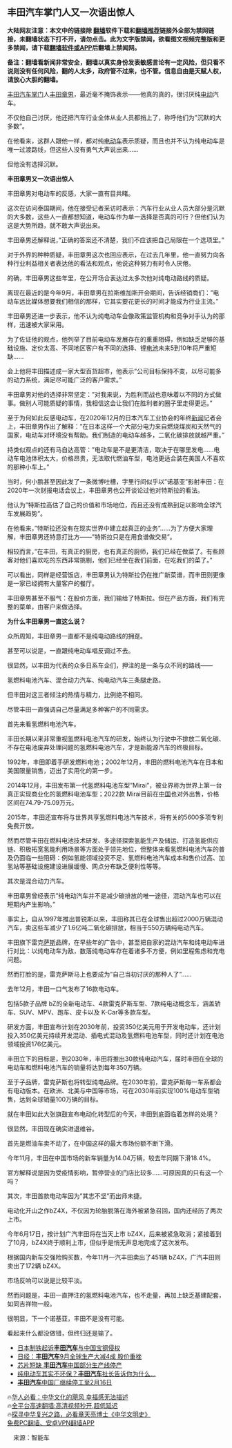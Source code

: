  <!-- 面包屑导航 --> <h2>丰田汽车掌门人又一次语出惊人</h2> <p class="notice"><b>大陆网友注意：本文中的链接除 <a href="https://github.com/bannedbook/fanqiang" >翻墙</a>软件下载和<a href="https://github.com/killgcd/justmysocks/blob/master/README.md">翻墙推荐</a>链接外全部为禁网链接，未翻墙状态下打不开，请勿点击。此为文字版禁闻，欲看图文视频完整版和更多禁闻，请下载<a href="https://github.com/bannedbook/fanqiang">翻墙软件或APP</a>后翻墙上禁闻网。</p><p>备注：翻墙看新闻非常安全，翻墙以真实身份发表敏感言论有一定风险，但只看不说则没有任何风险，翻的人太多，政府管不过来，也不管。信息自由是天赋人权，请放心大胆的翻墙。</b></p>  <div class="entry"> <p><a href="https://www.bannedbook.org/bnews/tag/%e4%b8%b0%e7%94%b0/" class="st_tag internal_tag" rel="tag" title="标签 丰田 下的日志">丰田</a><a href="https://www.bannedbook.org/bnews/tag/%e6%b1%bd%e8%bd%a6/" class="st_tag internal_tag" rel="tag" title="标签 汽车 下的日志">汽车</a><a href="https://www.bannedbook.org/bnews/tag/%E6%8E%8C%E9%97%A8/" class="st_tag internal_tag" rel="tag" title="标签 掌门 下的日志">掌门</a>人<a href="https://www.bannedbook.org/bnews/tag/%E4%B8%B0%E7%94%B0%E7%AB%A0%E7%94%B7/" class="st_tag internal_tag" rel="tag" title="标签 丰田章男 下的日志">丰田章男</a>，最近毫不掩饰表示——他真的真的，很讨厌纯<a href="https://www.bannedbook.org/bnews/tag/%E7%94%B5%E5%8A%A8/" class="st_tag internal_tag" rel="tag" title="标签 电动 下的日志">电动</a>汽车。</p> <p>不仅他自己讨厌，他还把汽车行业全体从业人员都捎上了，称呼他们为&#8221;沉默的大多数&#8221;。</p> <p>在他看来，这群人跟他一样，都对纯<a href="https://www.bannedbook.org/bnews/tag/%E7%94%B5%E5%8A%A8%E8%BD%A6/" class="st_tag internal_tag" rel="tag" title="标签 电动车 下的日志">电动车</a>表示质疑，而且也并不认为纯电动车是唯一过渡路线，但这些人没有勇气大声说出来……</p> <p>但他没有选择沉默。</p> <p><strong>丰田章男又一次语出惊人</strong></p> <p>丰田章男对电动车的反感，大家一直有目共睹。</p> <p>这次在访问泰国期间，他在接受记者采访时表示：汽车行业从业人员大部分是沉默的大多数，这些人一直都想知道，电动车作为单一选择是否真的可行？但他们认为这是大势所趋，就不敢大声说出来。</p> <p>丰田章男还解释说，&#8221;正确的答案还不清楚，我们不应该把自己局限在一个选项里。&#8221;</p> <p>对于外界的种种质疑，丰田章男这次也回应表示，在过去几年里，他一直努力向各种行业利益相关者表达他的看法和观点，他说这种努力有时令人厌倦。</p> <p>的确，丰田章男这些年里，在公开场合表达过太多次他对纯电动路线的质疑。</p> <p>离现在最近的是今年9月，丰田章男在拉斯维加斯开会期间，告诉经销商们：&#8221;电动车远比媒体想要我们相信的那样，它其实要花更长的时间才能成为行业主流。&#8221;</p> <p>丰田章男还进一步表示，他不认为纯电动车会像政策监管机构和竞争对手认为的那样，迅速被大家采用。</p> <p>为了佐证他的观点，他列举了目前电动车发展存在的重重阻碍，例如缺乏足够的基础设施、定价太高、不同地区客户有不同的选择、锂<a href="https://www.bannedbook.org/bnews/tag/%e7%94%b5%e6%b1%a0/" class="st_tag internal_tag" rel="tag" title="标签 电池 下的日志">电池</a>未来5到10年将严重短缺……</p> <p>会上他将丰田描述成一家大型百货超市，他表示&#8221;公司目标保持不变，以尽可能多的动力系统，满足尽可能广泛的客户需求。&#8221;</p> <p>丰田章男对他的选择非常坚定：&#8221;对我来说，为胜利而战也意味着以不同的方式做事。做别人可能质疑的事情，我相信这会让我们在胜利者的圈子里走得更远。&#8221;</p>  <p>至于为何如此反感电动车，在2020年12月的日本汽车工业协会的年终<span class='wp_keywordlink_affiliate'><a href="https://www.bannedbook.org/" title="新闻">新闻</a></span>记者会上，丰田章男作出了解释：&#8221;在日本这样一个大部分电力来自燃烧煤炭和天然气的国家，电动车对环境没有帮助。我们制造的电动车越多，二氧化碳排放就越严重。&#8221;</p> <p>持类似观点的还有马自达高管：&#8221;电动车是不是更清洁，取决于在哪里发电……电动车电池体积太大，价格昂贵，无法取代燃油车型，电池更适合装在美国人不喜欢的那种小车上。&#8221;</p> <p>当时，何小鹏甚至因此发了一条微博吐槽，字里行间似乎以&#8221;诺基亚&#8221;影射丰田：在2020年一次财报电话会议上，丰田章男也公开谈论过他对特斯拉的看法。</p> <p>他认为&#8221;特斯拉高估了自己的价值和市场地位，而且还没有成熟到足以影响全球汽车发展趋势&#8221;。</p> <p>在他看来，&#8221;特斯拉还没有在现实世界中建立起真正的业务&#8221;……为了方便大家理解，丰田章男还特意打比方——&#8221;特斯拉只是在用食谱做交易&#8221;。</p> <p>相较而言，&#8221;在丰田，有真正的厨房，也有真正的厨师，我们已经在做菜了。有些顾客对他们喜欢吃的东西非常挑剔，他们已经坐在我们前面，在吃我们的菜了。&#8221;</p> <p>可以看出，同样是经营饭店，丰田章男认为特斯拉仍在推广新菜谱，而丰田则更像是一家已经拥有大量客户的餐厅。</p> <p>丰田章男甚至不服气：在股价方面，我们输给了特斯拉。但在产品方面，我们有完整的菜单，由客户来做选择。</p> <p><strong>为什么丰田章男一直这么说？</strong></p> <p>众所周知，丰田章男一直都不是纯电动路线的拥趸。</p> <p>甚至可以说是，一直跟纯电动车唱反调过不去。</p> <p>很显然，以丰田为代表的众多日系车企们，押注的是一条与众不同的路线——</p> <p>氢燃料电池汽车、混合动力汽车、纯电动汽车三条腿走路。</p> <p>但丰田对这三者倾注的热情与精力，比例绝不相同。</p> <p>尽管丰田一直强调自己尽量满足多种客户的不同需求。</p>  <p>首先来看氢燃料电池汽车。</p> <p>丰田长期以来非常重视氢燃料电池汽车的研发，始终认为行驶中不排放二氧化碳、不存在电池废弃处理问题的氢燃料电池汽车，才是新能源汽车的终极目标。</p> <p>1992年，丰田即着手研发燃料电池；2002年12月，丰田的燃料电池汽车在日本和美国限量销售，迈出了实用化的第一步。</p> <p>2014年12月，丰田发布第一代氢燃料电池车型&#8221;Mirai&#8221;，被业界称为世界上第一台真正实现商业化的氢燃料电池车型；2022款 Mirai目前在<span class='wp_keywordlink_affiliate'><a href="https://www.bannedbook.org/" title="中国" target="_blank">中国</a></span>也对外出售，价格区间在74.79-75.09万元。</p> <p>2015年，丰田还宣布将与世界共享氢燃料电池汽车技术，将有关的5600多项专利免费开放。</p> <p>然而尽管丰田在燃料电池技术研发、多途径探索氢能生产及储运、打造氢能供应链、积极拓宽氢能利用场景等方面处于领先地位，但整体来看氢燃料电池汽车的普及仍面临一些阻碍：例如氢能领域投资不足、氢燃料电池汽车成本和售价过高、加氢站等基础设施建设进展缓慢、网点分布缺乏便利性等等。</p> <p>其次是混合动力汽车。</p> <p>丰田章男曾经表示&#8221;纯电动汽车并不是减少碳排放的唯一途径，混动汽车也可以在短期内产生影响。&#8221;</p> <p>事实上，自从1997年推出普锐斯以来，丰田称其已在全球售出超过2000万辆混动汽车，卖这些车减少了1.6亿吨二氧化碳排放，相当于550万辆纯电动汽车。</p> <p>丰田旗下雷克<span class='wp_keywordlink'><a href="https://www.bannedbook.org/forum5/topic42.html" title="萨斯、诚信与自救" target="_blank">萨斯</a></span>品牌，在早些年的广告中，甚至把自家的混动汽车和纯电动车进行对比：以纯电动车为敌，数落纯电动车存在着诸多不方便，例如里程焦虑和充电问题。</p> <p>然而打脸的是，雷克萨斯马上也要成为&#8221;自己当初讨厌的那种人了&#8221;……</p> <p>去年12月，丰田一口气发布了16款电动车。</p> <p>包括5款子品牌 bZ的全新电动车、4款雷克萨斯车型、7款纯电动概念车，涵盖轿车、SUV、MPV、跑车、皮卡以及 K-Car等多款车型。</p> <p>研发方面，丰田宣布计划在2030年前，投资350亿美元用于开发电动车，还计划投入350亿美元持续开发混动、插电式混动及氢燃料电池车型，同时还计划在电池领域投资176亿美元。</p> <p>丰田立下的目标是，到2030年，丰田将推出30款纯电动汽车，届时丰田在全球的电动车和燃料电池汽车的销量将达到每年350万辆。</p>  <p>至于子品牌，雷克萨斯也将转型纯电品牌。在2030年前，雷克萨斯每一车系都会有电动版本。在欧洲、北美与中国等市场，可在2030年前实现100%电动车型销售，达到全球销量100万辆的目标。</p> <p>就在丰田如此大张旗鼓宣布电动化转型后的今天，丰田到底面临着怎样的处境？</p> <p>很显然，丰田现在确实进退维谷。</p> <p>首先是燃油车卖不动了，在中国这样的最大市场份额不断下滑。</p> <p>今年11月，丰田在中国市场的新车销量为14.04万辆，较去年同期下滑18.4%。</p> <p>官方解释说是因为受疫情影响，暂停营业的门店比较多……可原因真的只有这一个吗？</p> <p>其次，丰田首款电动车因为&#8221;其志不坚&#8221;而出师未捷。</p> <p>电动化开山之作bZ4X，不仅因为轮胎脱落在海外被紧急召回，国内还经历了两次上市。</p> <p>今年6月17日，按计划广汽丰田将在当天上市 bZ4X，后来被紧急取消；紧接着到了10月，bZ4X终于顺利上市，但似乎是悄无声息地完成了这次发布。</p> <p>根据国内新车交强险购买数，今年11月一汽丰田卖出了451辆 bZ4X，广汽丰田则卖出了172辆 bZ4X。</p> <p>市场反响可以说是比较平淡。</p> <p>然而问题是，丰田一直押注的氢燃料电池汽车，也不走量，再加上缺乏基建配套，如同吉祥物一般。</p> <p>很明显，下一个诺基亚，丰田不是没有可能。</p> <p>看起来什么都没做错，但终归还是输了。</p> <!--<div id="taboola-mid-1"></div>--><ul class='op-related-articles' title='相关阅读'> <li><a href='https://www.bannedbook.org/bnews/headline/20211015/1638431.html' target='_blank'>日本制铁起诉<b>丰田汽车</b>与中国宝钢侵权</a></li> <li><a href='https://www.bannedbook.org/bnews/baitai/20210820/1609611.html' target='_blank'>日经：<b>丰田汽车</b>9月全球生产大减4成 股价重挫</a></li> <li><a href='https://www.bannedbook.org/bnews/comments/20210113/1466351.html' target='_blank'>芯片短缺 <b>丰田汽车</b>中国部分生产线停产</a></li> <li><a href='https://www.bannedbook.org/bnews/cnnews/20201230/1457797.html' target='_blank'>纯电动车其实不环保？<b>丰田汽车</b>社长告诉你为什么…</a></li> <li><a href='https://www.bannedbook.org/bnews/baitai/20200207/1272750.html' target='_blank'><b>丰田汽车</b>中国厂继续停工至2月16日</a></li> </ul> <p class="texttj"> 🔥<a href="https://www.bannedbook.org/bnews/comments/20220220/1694796.html" target="_blank">华人必看：中华文化的飓风 幸福感无法描述</a><br/> 🔥<a href="https://github.com/bannedbook/fanqiang/wiki/V2ray%E6%9C%BA%E5%9C%BA" target="_blank">全平台高速翻墙:高清视频秒开,超低延迟</a><br/> 🔥<a href="https://www.bannedbook.org/bnews/comments/20220808/1768773.html" target="_blank">探寻中华复兴之路，必看章天亮博士《中华文明史》</a><br/> <a href="https://github.com/bannedbook/fanqiang/wiki/%E7%A6%81%E9%97%BB%E7%BD%91%E5%AE%89%E5%8D%93%E7%BF%BB%E5%A2%99%E6%96%B0%E9%97%BBAPP" target="_blank">免费PC翻墙、安卓VPN翻墙APP</a><br/> </p> <p class="src-info">　来源：智能车 </p><a name='sharetosocial'></a> <div style="margin-bottom:5px;padding-bottom:5px;clear:both"> <div id="archive-pix-1" class="banner-ads"> <!-- AuctionX Display platform tag START --> <div id="27602x728x90x621x_ADSLOT1" clicktrack="%%CLICK_URL_ESC%%"></div>  <!-- AuctionX Display platform tag END --> </div> <div id="archive-pix-2" class="banner-ads"> <!-- AuctionX Display platform tag START --> <div id="27556x300x250x621x_ADSLOT1" clicktrack="%%CLICK_URL_ESC%%" style="margin:0 auto;text-align:center"></div>  <!-- AuctionX Display platform tag END --> </div> </div>  <div id="archive-pix-1" class="banner-ads"> <!-- AuctionX Display platform tag START --> <div id="27603x728x90x621x_ADSLOT1" clicktrack="%%CLICK_URL_ESC%%"></div>  <!-- AuctionX Display platform tag END --> </div> </div><!--END ENTRY--> 